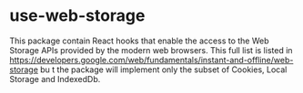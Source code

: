# use-web-storage
This package contain React hooks that enable the access to the Web Storage APIs provided by the modern  web browsers. This full list is listed in https://developers.google.com/web/fundamentals/instant-and-offline/web-storage bu t the package will implement only the subset of Cookies, Local Storage and IndexedDb.

